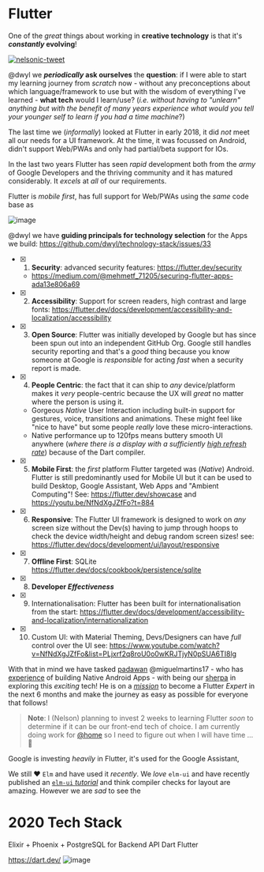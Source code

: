 # Flutter

One of the _great_ things about working in **creative technology** is that it's **_constantly_ evolving**!

[![nelsonic-tweet](https://user-images.githubusercontent.com/194400/71715853-b6399880-2e0a-11ea-9529-35fc660c04bc.png "embrace learning!")](https://twitter.com/nelsonic/status/913811339709173760?s=20)
<!--
_Some_ people prefer to stick to what they _already_ know and avoid learning new things and that's OK, after all there are still plenty of jobs writing [FORTRAN](

🦖
This works in the _short-term_ because
most _organisations_ take a long time to adopt new tech
so people can cling onto their ageing knowledge.


-->

@dwyl we **_periodically_ ask ourselves** the **question**:
if I were able to start my learning journey from _scratch_ now -
without any preconceptions
about which language/framework to use
but with the wisdom of everything I've learned -
**what tech** would I learn/use?
(_i.e. without having to "unlearn" anything
but with the benefit of many years experience
what would you tell your younger self to learn
if you had a time machine_?)




The last time we (_informally_) looked at Flutter in early 2018,
it did _not_ meet all our needs for a UI framework.
At the time, it was focussed on Android,
didn't support Web/PWAs
and only had partial/beta support for IOs.

In the last two years Flutter has seen _rapid_
development both from the _army_ of Google Developers
and the thriving community and it has matured considerably.
It _excels_  at _all_ of our requirements.

Flutter is _mobile first_, has full support for Web/PWAs
using the _same_ code base as

![image](https://user-images.githubusercontent.com/194400/71738403-6bda0b00-2e4e-11ea-85d1-0d9aefb7c1e4.png)




@dwyl we have **guiding principals for technology selection** for the Apps we build: https://github.com/dwyl/technology-stack/issues/33

+ [x] 1. **Security**: advanced security features: https://flutter.dev/security
  + https://medium.com/@mehmetf_71205/securing-flutter-apps-ada13e806a69
+ [x] 2. **Accessibility**: Support for screen readers, high contrast and large fonts: https://flutter.dev/docs/development/accessibility-and-localization/accessibility
+ [x] 3. **Open Source**: Flutter was initially developed by Google but has since been spun out into an independent GitHub Org. Google still handles security reporting and that's a _good_ thing because you know someone at Google is _responsible_ for acting _fast_ when a security report is made.
+ [x] 4. **People Centric**: the fact that it can ship to _any_ device/platform makes it _very_ people-centric because the UX will _great_ no matter where the person is using it.
  + Gorgeous _Native_ User Interaction including built-in support for gestures, voice, transitions and animations. These might feel like "nice to have" but some people _really_ love these micro-interactions.
  + Native performance up to 120fps means buttery smooth UI anywhere (_where there is a display with a sufficiently [high refresh rate](https://youtu.be/-2pffpPl1lQ?t=197)_) because of the Dart compiler.
+ [x] 5. **Mobile First**: the _first_ platform Flutter targeted was (_Native_) Android. Flutter is still predominantly used for Mobile UI but it can be used to build Desktop, Google Assistant, Web Apps and "Ambient Computing"! See: https://flutter.dev/showcase and https://youtu.be/NfNdXgJZfFo?t=884
+ [x] 6. **Responsive**: The Flutter UI framework is designed to work on _any_ screen size without the Dev(s) having to jump through hoops to check the device width/height and debug random screen sizes!
see: https://flutter.dev/docs/development/ui/layout/responsive
+ [x] 7. **Offline First**: SQLite
https://flutter.dev/docs/cookbook/persistence/sqlite
+ [x] 8. **Developer _Effectiveness_**
+ [x] 9. Internationalisation: Flutter has been built for internationalisation from the start: https://flutter.dev/docs/development/accessibility-and-localization/internationalization
+ [x] 10. Custom UI: with Material Theming, Devs/Designers can have _full_ control over the UI see:
https://www.youtube.com/watch?v=NfNdXgJZfFo&list=PLjxrf2q8roU0o0wKRJTjyN0pSUA6TI8lg

With that in mind we have tasked [padawan](https://en.wikipedia.org/wiki/Jedi#Padawan) @miguelmartins17 - who has [experience](https://github.com/miguelmartins17/Englisher-and-Englisher-Game) of building Native Android Apps - with being our [sherpa](https://en.wikipedia.org/wiki/Sherpa_people#Mountaineering) in exploring this _exciting_ tech! He is on a [_mission_](https://github.com/dwyl/start-here/blob/master/mission.md) to become a Flutter _Expert_ in the next 6 months and make the journey as easy as possible for everyone that follows!

> **Note**: I (Nelson) planning to invest 2 weeks to learning Flutter _soon_ to determine if it can be our front-end tech of choice. I am currently doing work for [@home](https://github.com/dwyl/home) so I need to figure out when I will have time ... 💭

Google is investing _heavily_ in Flutter, it's used for the Google Assistant,



We still ❤️ `Elm` and have used it _recently_.
We _love_ `elm-ui` and have recently published an [`elm-ui` _tutorial_](https://github.com/dwyl/learn-elm/tree/master/tutorials/elm-ui) and think compiler checks for layout are amazing.
However we are _sad_ to see the


# 2020 Tech Stack

Elixir + Phoenix + PostgreSQL for Backend API
Dart
Flutter

https://dart.dev/
![image](https://user-images.githubusercontent.com/194400/71881397-1e012380-312a-11ea-9dcf-476ca9ee31e6.png)

<!--
Last year we wrote a post titled
"_Would you still pick **`Elixir`** in **2019**?_"
https://github.com/dwyl/learn-elixir/issues/102
several people in the community found it useful.
We need to update it and add a section on Benchmarks:
https://www.techempower.com/benchmarks
-->
